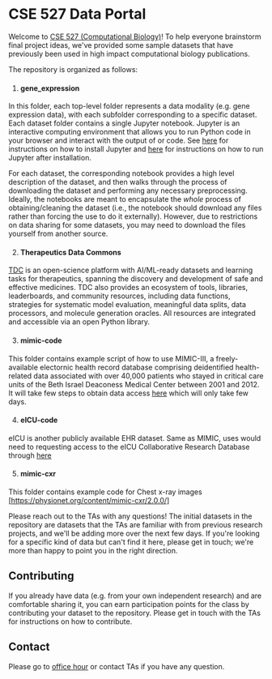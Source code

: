 # CSE 527 Data Portal

Welcome to [CSE 527 (Computational Biology)](https://sites.google.com/cs.washington.edu/cse527/home)! To help everyone
brainstorm final project ideas, we've provided some sample
datasets that have previously been used in high impact
computational biology publications.

The repository is organized as follows: 

1. #### gene_expression

In this folder, each top-level folder represents a data modality (e.g. gene expression data), with each
subfolder corresponding to a specific dataset. Each dataset folder 
contains a single Jupyter notebook. Jupyter is an interactive computing
environment that allows you to run Python code in your browser and interact
with the output of or code. See [here](https://jupyter.org/install.html) for
instructions on how to install Jupyter and [here](https://jupyterlab.readthedocs.io/en/stable/getting_started/starting.html)
for instructions on how to run Jupyter after installation.

For each dataset, the corresponding notebook provides a high
level description of the dataset, and then walks through the process
of downloading the dataset and performing any necessary preprocessing.
Ideally, the notebooks are meant to encapsulate the _whole_ process of
obtaining/cleaning the dataset (i.e., the notebook should download
any files rather than forcing the use to do it externally). However, due to
restrictions on data sharing for some datasets, you may need to download the
files yourself from another source.

2. #### Therapeutics Data Commons

[TDC](https://github.com/mims-harvard/TDC) is an open-science platform with AI/ML-ready datasets and learning tasks for therapeutics, spanning the discovery and development of safe and effective medicines. TDC also provides an ecosystem of tools, libraries, leaderboards, and community resources, including data functions, strategies for systematic model evaluation, meaningful data splits, data processors, and molecule generation oracles. All resources are integrated and accessible via an open Python library.



3. #### mimic-code

This folder contains example script of how to use MIMIC-III, a freely-available electornic health record database comprising deidentified health-related data associated with over 40,000 patients who stayed in critical care units of the Beth Israel Deaconess Medical Center between 2001 and 2012. It will take few steps to obtain data access [here](https://mimic.mit.edu/docs/gettingstarted/) which will only take few days. 


4. #### eICU-code

eICU is another publicly available EHR dataset. Same as MIMIC, uses would need to requesting access to the eICU Collaborative Research Database through [here](https://eicu-crd.mit.edu/gettingstarted/access/)

5. #### mimic-cxr 

This folder contains example code for Chest x-ray images [https://physionet.org/content/mimic-cxr/2.0.0/]

Please reach out to the TAs with any questions! The initial datasets in the repository
are datasets that the TAs are familiar with from previous research projects, and we'll
be adding more over the next few days. If you're looking for a specific kind of data
but can't find it here, please get in touch; we're more than happy to point you in the
right direction.

## Contributing

If you already have data (e.g. from your own independent research) and are comfortable sharing
it, you can earn participation points for the class by contributing your dataset to the repository.
Please get in touch with the TAs for instructions on how to contribute.

## Contact

Please go to [office hour](https://sites.google.com/cs.washington.edu/cse527/teaching-team) or contact TAs if you have any question. 